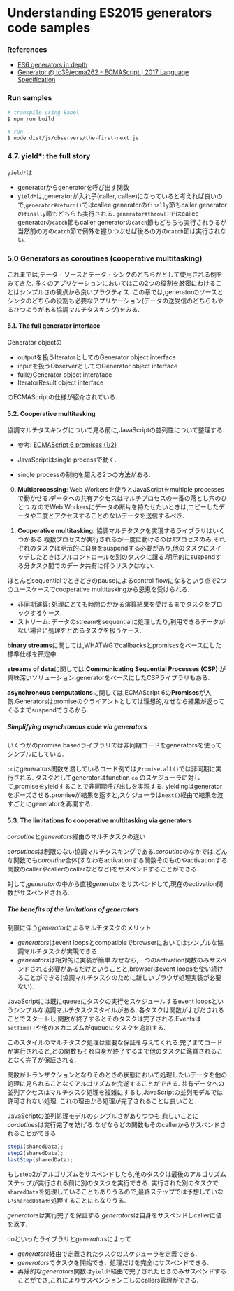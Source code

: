 Understanding ES2015 generators code samples
===

### References

+ [ES6 generators in depth](http://www.2ality.com/2015/03/es6-generators.html)
+ [Generator @ tc39/ecma262 - ECMAScript | 2017 Language Specification](https://tc39.github.io/ecma262/#sec-properties-of-generator-prototype)

### Run samples

```bash
# transpile using Babel
$ npm run build

# run
$ node dist/js/observers/the-first-next.js
```

### 4.7. yield\*: the full story

`yield*`は

+ generatorからgeneratorを呼び出す関数
+ `yield*`は,generatorが入れ子(caller, callee)になっていると考えれば良いので,`generator#return()`ではcallee generatorの`finally`節もcaller generatorの`finally`節もどちらも実行される. `generator#throw()`ではcallee generatorの`catch`節もcaller generatorの`catch`節もどちらも実行されうるが当然前の方の`catch`節で例外を握りつぶせば後ろの方の`catch`節は実行されない.

### 5.0 Generators as coroutines (cooperative multitasking)

これまでは,データ・ソースとデータ・シンクのどちらかとして使用される例をみてきた.
多くのアプリケーションにおいてはこの2つの役割を厳密にわけることはシンプルさの観点から良いプラクティス.
この章では,generatorのソースとシンクのどちらの役割も必要なアプリケーション(データの送受信のどちらもやるひつようがある協調マルチタスキング)をみる.

#### 5.1. The full generator interface

Generator objectの

+ outputを扱うIteratorとしてのGenerator object interface
+ inputを扱うObserverとしてのGenerator object interface
+ fullのGenerator object interaface
+ IteratorResult object interface

のECMAScriptの仕様が紹介されている.

#### 5.2. Cooperative multitasking

協調マルチタスキングについて見る前に,JavaScriptの並列性について整理する.

+ 参考: [ECMAScript 6 promises (1/2)](http://www.2ality.com/2014/09/es6-promises-foundations.html)

+ JavaScriptはsingle processで動く.
+ single processの制約を超える2つの方法がある.

0. **Multiprocessing**: Web Workersを使うとJavaScriptをmultiple processesで動かせる.データへの共有アクセスはマルチプロセスの一番の落とし穴のひとつ.なのでWeb Workersにデータの断片を持たせたいときは,コピーしたデータや二度とアクセスすることのないデータを送信するべき.

1. **Cooperative multitasking**: 協調マルチタスクを実現するライブラリはいくつかある.複数プロセスが実行されるが一度に動けるのは1プロセスのみ.それぞれのタスクは明示的に自身をsuspendする必要があり,他のタスクにスイッチしたときはフルコントロールを別のタスクに譲る.明示的にsuspendする分タスク間でのデータ共有に伴うリスクはない.

ほとんどsequentialでときどきのpauseによるcontrol flowになるという点で2つのユースケースでcooperative multitaskingから恩恵を受けられる.

+ 非同期演算: 処理にとても時間のかかる演算結果を受けるまでタスクをブロックするケース.
+ ストリーム: データのstreamをsequentialに処理したり,利用できるデータがない場合に処理をとめるタスクを扱うケース.

**binary streams**に関しては,WHATWGでcallbacksとpromisesをベースにした標準仕様を策定中.

**streams of data**に関しては,**Communicating Sequential Processes (CSP)** が興味深いソリューション.generatorをベースにしたCSPライブラリもある.

**asynchronous computations**に関しては,ECMAScript 6の**Promises**が人気.Generatorsはpromiseのクライアントとしては理想的,なぜなら結果が返ってくるまでsuspendできるから.



##### Simplifying asynchronous code via generators

いくつかのpromise basedライブラリでは非同期コードをgeneratorsを使ってシンプルにしている.

`co`にgenerators関数を渡しているコード例では,`Promise.all()`では非同期に実行される.
タスクとしてgeneratorはfunction `co` のスケジューラに対して,promiseをyieldすることで非同期呼び出しを実現する.
yieldingはgeneratorをポーズさせる.promiseが結果を返すと,スケジューラは`next()`経由で結果を渡すごとにgeneratorを再開する.

#### 5.3. The limitations fo cooperative multitasking via generators

*coroutine*と*generators*経由のマルチタスクの違い

*coroutines*は制限のない協調マルチタスキングである.*coroutine*のなかでは,どんな関数でも*coroutine*全体(すなわちactivationする関数そのものやactivationする関数のcallerやcallerのcallerなどなど)をサスペンドすることができる.

対して,*generator*の中から直接*generator*をサスペンドして,現在のactivation関数がサスペンドされる.

##### The benefits of the limitations of generators

制限に伴う*generator*によるマルチタスクのメリット

+ *generators*はevent loopsとcompatibleでbrowserにおいてはシンプルな協調マルチタスクが実現できる.
+ *generators*は相対的に実装が簡単.なぜなら,一つのactivation関数のみサスペンドされる必要があるだけということと,browserはevent loopsを使い続けることができる(協調マルチタスクのために新しいブラウザ処理実装が必要ない).

JavaScriptには既にqueueにタスクの実行をスケジュールするevent loopsというシンプルな協調マルチタスクスタイルがある.
各タスクは関数がよびだされることでスタートし,関数が終了するとそのタスクは完了される.Eventsは`setTime()`や他のメカニズムがqueueにタスクを追加する.

このスタイルのマルチタスク処理は重要な保証を与えてくれる.完了までコードが実行されると,どの関数もそれ自身が終了するまで他のタスクに鑑賞されることなく完了が保証される.

関数がトランザクションとなりそのときの状態において処理したいデータを他の処理に見られることなくアルゴリズムを完遂することができる.
共有データへの並列アクセスはマルチタスク処理を複雑にするし,JavaScriptの並列モデルでは許可されない処理.
これの理由から処理が完了されることは良いこと.

JavaScriptの並列処理モデルのシンプルさがありつつも,悲しいことに*coroutines*は実行完了を妨げる.なぜならどの関数もそのcallerからサスペンドされることができる.

```js
step1(sharedData);
step2(sharedData);
lastStep(sharedData);
```

もしstep2がアルゴリズムをサスペンドしたら,他のタスクは最後のアルゴリズムステップが実行される前に別のタスクを実行できる.
実行された別のタスクで`sharedData`を処理していることもありうるので,最終ステップでは予想していない`sharedData`を処理することにもなりうる.

*generators*は実行完了を保証する.*generators*は自身をサスペンドしcallerに値を返す.

coといったライブラリと*generators*によって

+ *generators*経由で定義されたタスクのスケジューラを定義できる.
+ *generators*でタスクを開始でき、処理だけを完全にサスペンドできる.
+ 再帰的な*generators*関数は`yield*`経由で完了されたときのみサスペンドすることができ,これによりサスペンションごしのcallers管理ができる.
